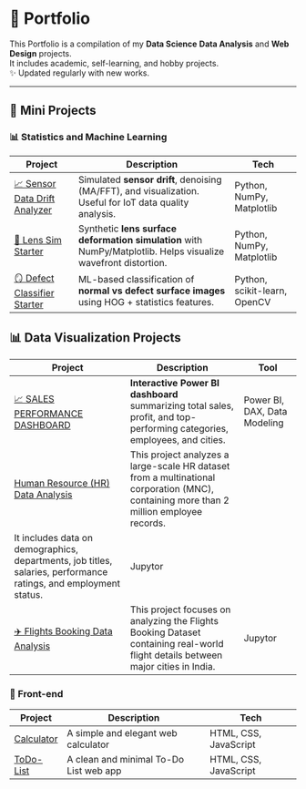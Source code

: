 # 📂 Portfolio
This Portfolio is a compilation of my **Data Science** **Data Analysis** and **Web Design** projects.  
It includes academic, self-learning, and hobby projects.  
✨ Updated regularly with new works.

---

## 🔬 Mini Projects

### 📊 Statistics and Machine Learning  

| Project | Description | Tech |
|---------|-------------|------|
| [📈 Sensor Data Drift Analyzer](https://github.com/paweethida-1/Sensor-Data-Drift-Analyzer) | Simulated **sensor drift**, denoising (MA/FFT), and visualization. Useful for IoT data quality analysis. | Python, NumPy, Matplotlib |
| [🔬 Lens Sim Starter](https://github.com/paweethida-1/lens-sim-starter) | Synthetic **lens surface deformation simulation** with NumPy/Matplotlib. Helps visualize wavefront distortion. | Python, NumPy, Matplotlib |
| [🪞 Defect Classifier Starter](https://github.com/paweethida-1/defect-classifier-starter) | ML-based classification of **normal vs defect surface images** using HOG + statistics features. | Python, scikit-learn, OpenCV |


## 📊 Data Visualization Projects  

| Project | Description | Tool |
|---------|-------------|------|
| [📈 SALES PERFORMANCE DASHBOARD](https://github.com/paweethida-1/SALES-PERFORMANCE-DASHBOARD) | **Interactive Power BI dashboard** summarizing total sales, profit, and top-performing categories, employees, and cities. | Power BI, DAX, Data Modeling |
| [Human Resource (HR) Data Analysis](https://github.com/paweethida-1/HR-Data-Analysis/tree/main) | This project analyzes a large-scale HR dataset from a multinational corporation (MNC), containing more than 2 million employee records.
It includes data on demographics, departments, job titles, salaries, performance ratings, and employment status. | Jupytor |
| [✈️ Flights Booking Data Analysis](https://github.com/paweethida-1/Airlines-Flights-Data-Analysis) | This project focuses on analyzing the Flights Booking Dataset containing real-world flight details between major cities in India. | Jupytor |


### 🦄 Front-end  
| Project | Description | Tech |
|---------|-------------|------|
| [Calculator](https://github.com/paweethida-1/mini-calculator) | A simple and elegant web calculator |  HTML, CSS, JavaScript |
| [ToDo-List](https://github.com/paweethida-1/mini-To-Do-List) | A clean and minimal To-Do List web app  |  HTML, CSS, JavaScript |

